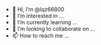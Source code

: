 - 👋 Hi, I’m @lqz66800
- 👀 I’m interested in ...
- 🌱 I’m currently learning ...
- 💞️ I’m looking to collaborate on ...
- 📫 How to reach me ...

<!---
lqz66800/lqz66800 is a ✨ special ✨ repository because its `README.md` (this file) appears on your GitHub profile.
You can click the Preview link to take a look at your changes.
--->
